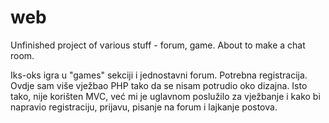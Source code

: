 # web
Unfinished project of various stuff - forum, game. About to make a chat room.

Iks-oks igra u "games" sekciji i jednostavni forum. Potrebna registracija. Ovdje sam više vježbao PHP tako da se nisam potrudio oko dizajna. Isto tako, nije korišten MVC, već mi je uglavnom poslužilo za vježbanje i kako bi napravio registraciju, prijavu, pisanje na forum i lajkanje postova. 

